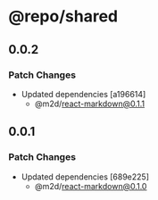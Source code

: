 # @repo/shared

## 0.0.2

### Patch Changes

- Updated dependencies [a196614]
  - @m2d/react-markdown@0.1.1

## 0.0.1

### Patch Changes

- Updated dependencies [689e225]
  - @m2d/react-markdown@0.1.0
